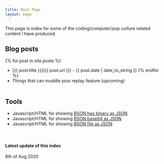 ```yaml
---
title: Main Page
layout: page
---
```


This page is index for some of the coding/computer/pop culture related content I have produced.

## Blog posts
{% for post in site.posts %}
- [{{ post.title }}]({{ post.url }}) - {{ post.date | date_to_string }}
{% endfor %}
- Things that can muddle your replay feature (upcoming)
&nbsp;  
&nbsp;

## Tools
- Javascript/HTML for showing [BSON hex binary as JSON](http://mcraiha.github.io/tools/BSONhexToJSON/bsonhextojson.html)  
- Javascript/HTML for showing [BSON base64 as JSON](http://mcraiha.github.io/tools/BSONhexToJSON/bsonbase64tojson.html)  
- Javascript/HTML for showing [BSON file as JSON](http://mcraiha.github.io/tools/BSONhexToJSON/bsonfiletojson.html)  
&nbsp;  
&nbsp;

#### Latest update of this index
8th of Aug 2020